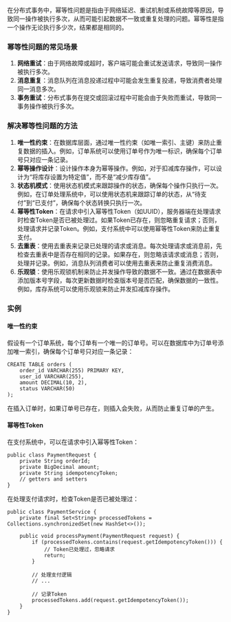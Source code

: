 在分布式事务中，幂等性问题是指由于网络延迟、重试机制或系统故障等原因，导致同一操作被执行多次，从而可能引起数据不一致或重复处理的问题。幂等性是指一个操作无论执行多少次，结果都是相同的。
### 幂等性问题的常见场景

1. **网络重试**：由于网络故障或超时，客户端可能会重试发送请求，导致同一操作被执行多次。
2. **消息重复**：消息队列在消息投递过程中可能会发生重复投递，导致消费者处理同一消息多次。
3. **事务重试**：分布式事务在提交或回滚过程中可能会由于失败而重试，导致同一事务操作被执行多次。
### 解决幂等性问题的方法

1. **唯一性约束**：在数据库层面，通过唯一性约束（如唯一索引、主键）来防止重复数据的插入。例如，订单系统可以使用订单号作为唯一标识，确保每个订单号只对应一条记录。
2. **幂等操作设计**：设计操作本身为幂等操作。例如，对于扣减库存操作，可以设计为“将库存设置为特定值”，而不是“减少库存值”。
3. **状态机模式**：使用状态机模式来跟踪操作的状态，确保每个操作只执行一次。例如，在订单处理系统中，可以使用状态机来跟踪订单的状态，从“待支付”到“已支付”，确保每个状态转换只执行一次。
4. **幂等性Token**：在请求中引入幂等性Token（如UUID），服务器端在处理请求时检查Token是否已被处理过。如果Token已存在，则忽略重复请求；否则，处理请求并记录Token。例如，支付系统中可以使用幂等性Token来防止重复支付。
5. **去重表**：使用去重表来记录已处理的请求或消息。每次处理请求或消息前，先检查去重表中是否存在相同的记录。如果存在，则忽略该请求或消息；否则，处理并记录。例如，消息队列消费者可以使用去重表来防止重复消费消息。
6. **乐观锁**：使用乐观锁机制来防止并发操作导致的数据不一致。通过在数据表中添加版本号字段，每次更新数据时检查版本号是否匹配，确保数据的一致性。例如，库存系统可以使用乐观锁来防止并发扣减库存操作。
### 实例
#### 唯一性约束
假设有一个订单系统，每个订单有一个唯一的订单号。可以在数据库中为订单号添加唯一索引，确保每个订单号只对应一条记录：
```
CREATE TABLE orders (
    order_id VARCHAR(255) PRIMARY KEY,
    user_id VARCHAR(255),
    amount DECIMAL(10, 2),
    status VARCHAR(50)
);
```
在插入订单时，如果订单号已存在，则插入会失败，从而防止重复订单的产生。
#### 幂等性Token
在支付系统中，可以在请求中引入幂等性Token：
```
public class PaymentRequest {
    private String orderId;
    private BigDecimal amount;
    private String idempotencyToken;
    // getters and setters
}
```
在处理支付请求时，检查Token是否已被处理过：
```
public class PaymentService {
    private final Set<String> processedTokens = Collections.synchronizedSet(new HashSet<>());

    public void processPayment(PaymentRequest request) {
        if (processedTokens.contains(request.getIdempotencyToken())) {
            // Token已处理过，忽略请求
            return;
        }

        // 处理支付逻辑
        // ...

        // 记录Token
        processedTokens.add(request.getIdempotencyToken());
    }
}
```
